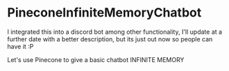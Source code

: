 # PineconeInfiniteMemoryChatbot
I integrated this into a discord bot among other functionality, I'll update at a further date with a better description, but its just out now so people can have it :P




Let's use Pinecone to give a basic chatbot INFINITE MEMORY
